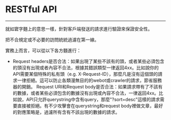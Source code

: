# **RESTful API**

---

就如宭字麵上的意思一樣，針對客戶端發送的請求進行驗證來保證安全性。

把不合規定或不必要的訪問統統過濾在第一線。

實務上而言，可以從以下各方麵進行：

*  Request headers是否合法：如果出現了某些不該有的頭，或者某些必須包含的頭沒有出現或者內容不合法，根據其錯誤類型一律返回4xx。比如說你的API需要某個特殊的私有頭（e.g. X-Request-ID），那麼凡是沒有這個頭的請求一律拒絕。這可以防止各類漫無目的的webot或crawler的請求，節省服務器的開銷。 Request URI和Request body是否合法：如果請求帶有了不該有的數據，或者某些必須包含的數據沒有出現或內容不合法，一律返回4xx。比如說，API只允許querystring中含有query，那麼"?sort=desc"這樣的請求需要直接被拒絕。有不少攻擊會在querystring和request body裡做文章，最好的對應策略是，過濾所有含有不該出現的數據的請求。

